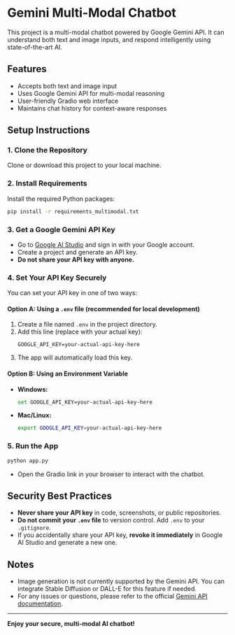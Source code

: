 # Gemini Multi-Modal Chatbot

This project is a multi-modal chatbot powered by Google Gemini API. It can understand both text and image inputs, and respond intelligently using state-of-the-art AI.

## Features
- Accepts both text and image input
- Uses Google Gemini API for multi-modal reasoning
- User-friendly Gradio web interface
- Maintains chat history for context-aware responses

## Setup Instructions

### 1. Clone the Repository
Clone or download this project to your local machine.

### 2. Install Requirements
Install the required Python packages:
```sh
pip install -r requirements_multimodal.txt
```

### 3. Get a Google Gemini API Key
- Go to [Google AI Studio](https://aistudio.google.com/) and sign in with your Google account.
- Create a project and generate an API key.
- **Do not share your API key with anyone.**

### 4. Set Your API Key Securely
You can set your API key in one of two ways:

#### Option A: Using a `.env` file (recommended for local development)
1. Create a file named `.env` in the project directory.
2. Add this line (replace with your actual key):
   ```
   GOOGLE_API_KEY=your-actual-api-key-here
   ```
3. The app will automatically load this key.

#### Option B: Using an Environment Variable
- **Windows:**
  ```sh
  set GOOGLE_API_KEY=your-actual-api-key-here
  ```
- **Mac/Linux:**
  ```sh
  export GOOGLE_API_KEY=your-actual-api-key-here
  ```

### 5. Run the App
```sh
python app.py
```
- Open the Gradio link in your browser to interact with the chatbot.

## Security Best Practices
- **Never share your API key** in code, screenshots, or public repositories.
- **Do not commit your `.env` file** to version control. Add `.env` to your `.gitignore`.
- If you accidentally share your API key, **revoke it immediately** in Google AI Studio and generate a new one.

## Notes
- Image generation is not currently supported by the Gemini API. You can integrate Stable Diffusion or DALL-E for this feature if needed.
- For any issues or questions, please refer to the official [Gemini API documentation](https://ai.google.dev/).

---

**Enjoy your secure, multi-modal AI chatbot!** 